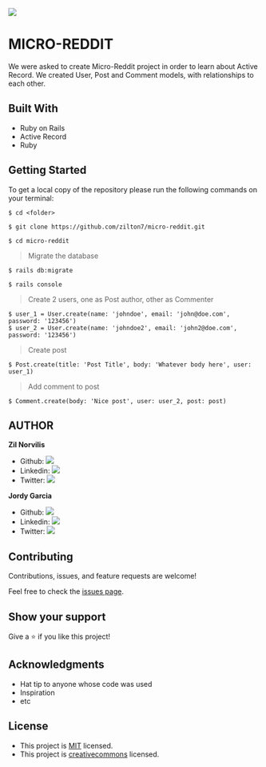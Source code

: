![](https://img.shields.io/badge/Microverse-blueviolet)

# MICRO-REDDIT

We were asked to create Micro-Reddit project in order to learn about Active Record. We created User, Post and Comment models, with relationships to each other.

## Built With
- Ruby on Rails
- Active Record
- Ruby

## Getting Started

To get a local copy of the repository please run the following commands on your terminal: 

``` 
$ cd <folder> 
```

``` 
$ git clone https://github.com/zilton7/micro-reddit.git 
```
``` 
$ cd micro-reddit 
```

> Migrate the database
``` 
$ rails db:migrate 
```

``` 
$ rails console 
```

> Create 2 users, one as Post author, other as Commenter
``` 
$ user_1 = User.create(name: 'johndoe', email: 'john@doe.com', password: '123456') 
$ user_2 = User.create(name: 'johndoe2', email: 'john2@doe.com', password: '123456') 
```

> Create post
```
$ Post.create(title: 'Post Title', body: 'Whatever body here', user: user_1)
```

> Add comment to post
```
$ Comment.create(body: 'Nice post', user: user_2, post: post)
```




## AUTHOR

**Zil Norvilis**

- Github: [![](https://img.shields.io/badge/GitHub-100000?style=for-the-badge&logo=github&logoColor=white)](https://github.com/zilton7)
- Linkedin: [![](https://img.shields.io/badge/LinkedIn-0077B5?style=for-the-badge&logo=linkedin&logoColor=white)](https://www.linkedin.com/in/zil-norvilis/)
- Twitter: [![](https://img.shields.io/badge/Twitter-1DA1F2?style=for-the-badge&logo=twitter&logoColor=white)](https://twitter.com/devnor7)

**Jordy Garcia**

- Github: [![](https://img.shields.io/badge/GitHub-100000?style=for-the-badge&logo=github&logoColor=white)](https://github.com/garciajordy/)
- Linkedin: [![](https://img.shields.io/badge/LinkedIn-0077B5?style=for-the-badge&logo=linkedin&logoColor=white)](https://www.linkedin.com/in/jordygarcia/)
- Twitter: [![](https://img.shields.io/badge/Twitter-1DA1F2?style=for-the-badge&logo=twitter&logoColor=white)](https://twitter.com/JordyGarcia1994)

## Contributing

Contributions, issues, and feature requests are welcome!

Feel free to check the [issues page](https://github.com/zilton7/micro-reddit/issues).

## Show your support

Give a ⭐️ if you like this project!

## Acknowledgments

- Hat tip to anyone whose code was used
- Inspiration
- etc

## License

- This project is [MIT](https://opensource.org/licenses/MIT) licensed.
- This project is [creativecommons](https://creativecommons.org/licenses/by-nc/4.0/) licensed.
